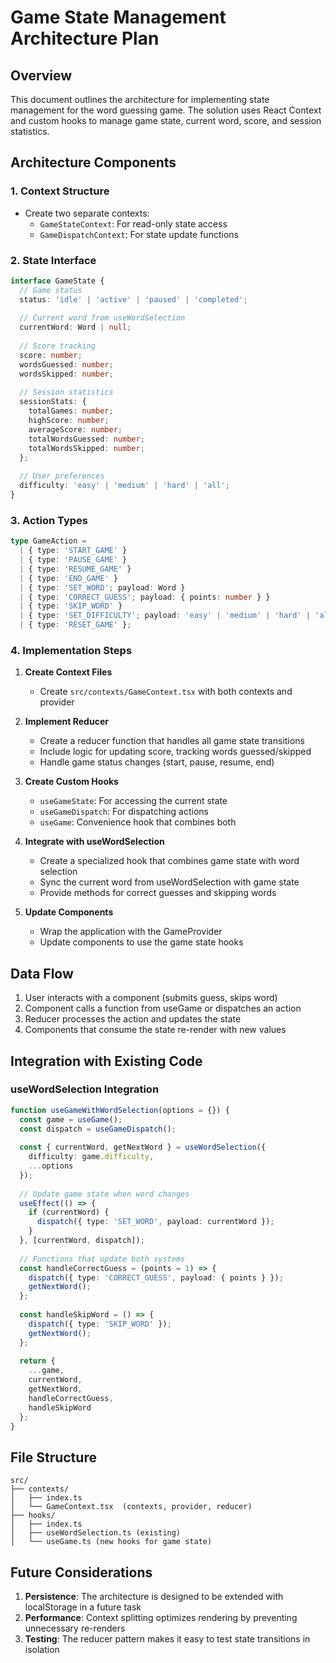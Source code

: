 # Game State Management Architecture Plan

## Overview
This document outlines the architecture for implementing state management for the word guessing game. The solution uses React Context and custom hooks to manage game state, current word, score, and session statistics.

## Architecture Components

### 1. Context Structure
- Create two separate contexts:
  - `GameStateContext`: For read-only state access
  - `GameDispatchContext`: For state update functions

### 2. State Interface
```typescript
interface GameState {
  // Game status
  status: 'idle' | 'active' | 'paused' | 'completed';
  
  // Current word from useWordSelection
  currentWord: Word | null;
  
  // Score tracking
  score: number;
  wordsGuessed: number;
  wordsSkipped: number;
  
  // Session statistics
  sessionStats: {
    totalGames: number;
    highScore: number;
    averageScore: number;
    totalWordsGuessed: number;
    totalWordsSkipped: number;
  };
  
  // User preferences
  difficulty: 'easy' | 'medium' | 'hard' | 'all';
}
```

### 3. Action Types
```typescript
type GameAction =
  | { type: 'START_GAME' }
  | { type: 'PAUSE_GAME' }
  | { type: 'RESUME_GAME' }
  | { type: 'END_GAME' }
  | { type: 'SET_WORD'; payload: Word }
  | { type: 'CORRECT_GUESS'; payload: { points: number } }
  | { type: 'SKIP_WORD' }
  | { type: 'SET_DIFFICULTY'; payload: 'easy' | 'medium' | 'hard' | 'all' }
  | { type: 'RESET_GAME' };
```

### 4. Implementation Steps

1. **Create Context Files**
   - Create `src/contexts/GameContext.tsx` with both contexts and provider

2. **Implement Reducer**
   - Create a reducer function that handles all game state transitions
   - Include logic for updating score, tracking words guessed/skipped
   - Handle game status changes (start, pause, resume, end)

3. **Create Custom Hooks**
   - `useGameState`: For accessing the current state
   - `useGameDispatch`: For dispatching actions
   - `useGame`: Convenience hook that combines both

4. **Integrate with useWordSelection**
   - Create a specialized hook that combines game state with word selection
   - Sync the current word from useWordSelection with game state
   - Provide methods for correct guesses and skipping words

5. **Update Components**
   - Wrap the application with the GameProvider
   - Update components to use the game state hooks

## Data Flow

1. User interacts with a component (submits guess, skips word)
2. Component calls a function from useGame or dispatches an action
3. Reducer processes the action and updates the state
4. Components that consume the state re-render with new values

## Integration with Existing Code

### useWordSelection Integration
```typescript
function useGameWithWordSelection(options = {}) {
  const game = useGame();
  const dispatch = useGameDispatch();
  
  const { currentWord, getNextWord } = useWordSelection({
    difficulty: game.difficulty,
    ...options
  });
  
  // Update game state when word changes
  useEffect(() => {
    if (currentWord) {
      dispatch({ type: 'SET_WORD', payload: currentWord });
    }
  }, [currentWord, dispatch]);
  
  // Functions that update both systems
  const handleCorrectGuess = (points = 1) => {
    dispatch({ type: 'CORRECT_GUESS', payload: { points } });
    getNextWord();
  };
  
  const handleSkipWord = () => {
    dispatch({ type: 'SKIP_WORD' });
    getNextWord();
  };
  
  return {
    ...game,
    currentWord,
    getNextWord,
    handleCorrectGuess,
    handleSkipWord
  };
}
```

## File Structure

```
src/
├── contexts/
│   ├── index.ts
│   └── GameContext.tsx  (contexts, provider, reducer)
├── hooks/
│   ├── index.ts
│   ├── useWordSelection.ts (existing)
│   └── useGame.ts (new hooks for game state)
```

## Future Considerations

1. **Persistence**: The architecture is designed to be extended with localStorage in a future task
2. **Performance**: Context splitting optimizes rendering by preventing unnecessary re-renders
3. **Testing**: The reducer pattern makes it easy to test state transitions in isolation